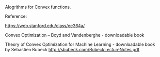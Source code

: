 Alogrithms for Convex functions.

Reference:

https://web.stanford.edu/class/ee364a/

Convex Optimization – Boyd and Vandenberghe - downloadable book


Theory of Convex Optimization for Machine Learning - downloadable book by Sebastien Bubeck
http://sbubeck.com/BubeckLectureNotes.pdf
